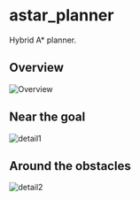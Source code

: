# astar_planner
Hybrid A* planner.

## Overview
![Overview](images/hybrid_astar.png)
## Near the goal
![detail1](images/hybrid_astar1.png)
## Around the obstacles
![detail2](images/hybrid_astar2.png)
